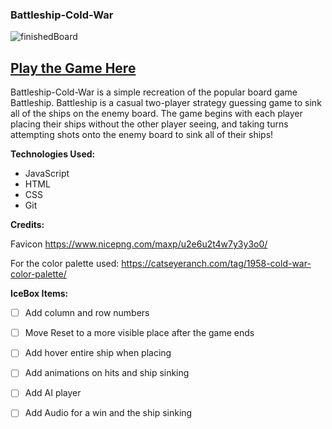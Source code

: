 ### Battleship-Cold-War
![finishedBoard](https://user-images.githubusercontent.com/77218350/230572573-52dbf180-bd47-4312-a593-e08e684c8902.PNG)



## [Play the Game Here](https://battleship-cold-war-nickl.netlify.app/)

Battleship-Cold-War is a simple recreation of the popular board game Battleship. Battleship is a casual two-player strategy guessing game to sink all of the ships on the enemy board. The game begins with each player placing their ships without the other player seeing, and taking turns attempting shots onto the enemy board to sink all of their ships! 



**Technologies Used:**
+ JavaScript
+ HTML
+ CSS
+ Git
  
**Credits:**

Favicon https://www.nicepng.com/maxp/u2e6u2t4w7y3y3o0/

For the color palette used: https://catseyeranch.com/tag/1958-cold-war-color-palette/

**IceBox Items:**

- [ ] Add column and row numbers
- [ ] Move Reset to a more visible place after the game ends
- [ ] Add hover entire ship when placing
- [ ] Add animations on hits and ship sinking
- [ ] Add AI player
- [ ] Add Audio for a win and the ship sinking



